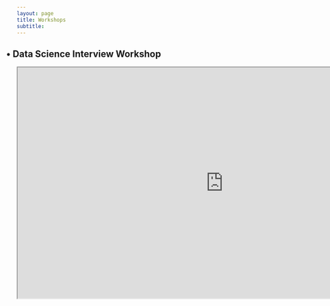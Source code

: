 ```yaml
---
layout: page
title: Workshops
subtitle:
---
```

<style>
h2   {position:"relative";
    transform: translate(-19%, 0px)}
</style>

<center>
<h2>• Data Science Interview Workshop</h2>
<iframe src="https://drive.google.com/file/d/15J0dzn5V3y2M55Pplw1Cwj-3PbiG-GdB/preview" width="960" height="540"></iframe>
</center>